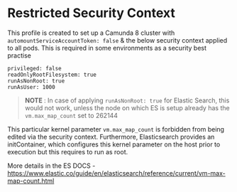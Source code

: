 # Restricted Security Context

This profile is created to set up a Camunda 8 cluster with `automountServiceAccountToken: false` & the below security context applied to all pods. 
This is required in some environments as a security best practise

```allowPrivilegeEscalation: false
privileged: false
readOnlyRootFilesystem: true
runAsNonRoot: true
runAsUser: 1000 
```
> **NOTE** : In case of applying `runAsNonRoot: true` for Elastic Search, this would not work, unless the node on which ES is setup already has the `vm.max_map_count` set to 262144

This particular kernel parameter `vm.max_map_count` is forbidden from being edited via the security context. Furthermore, Elasticsearch provides an initContainer, which configures this kernel parameter on the host prior to execution but this requires to run as root.

More details in the ES DOCS - https://www.elastic.co/guide/en/elasticsearch/reference/current/vm-max-map-count.html
